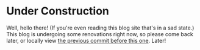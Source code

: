 # Under Construction
Well, hello there! (If you're even reading this blog site that's in a sad state.) This blog is undergoing some renovations right now, so please come back later, or locally view [the previous commit before this one](https://github.com/atirut-w/atirut-w.github.io/commit/37726efe285fcd4908c5826c182f56ba2e22e4e2). Later!
